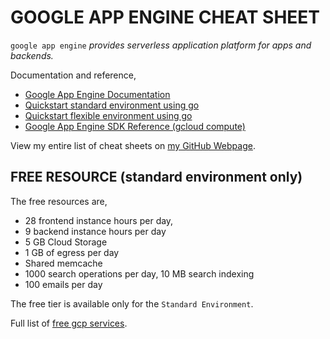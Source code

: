 # GOOGLE APP ENGINE CHEAT SHEET

`google app engine` _provides serverless application platform
for apps and backends._

Documentation and reference,

* [Google App Engine Documentation](https://cloud.google.com/appengine/docs)
* [Quickstart standard environment using go](https://cloud.google.com/appengine/docs/standard/go/)
* [Quickstart flexible environment using go](https://cloud.google.com/appengine/docs/flexible/go/)
* [Google App Engine SDK Reference (gcloud compute)](https://cloud.google.com/sdk/gcloud/reference/app/)

View my entire list of cheat sheets on
[my GitHub Webpage](https://jeffdecola.github.io/my-cheat-sheets/).

## FREE RESOURCE (standard environment only)

The free resources are,

* 28 frontend instance hours per day,
* 9 backend instance hours per day
* 5 GB Cloud Storage
* 1 GB of egress per day
* Shared memcache
* 1000 search operations per day, 10 MB search indexing
* 100 emails per day

The free tier is available only for the `Standard Environment`. 

Full list of [free gcp services](https://cloud.google.com/free/docs/gcp-free-tier).
